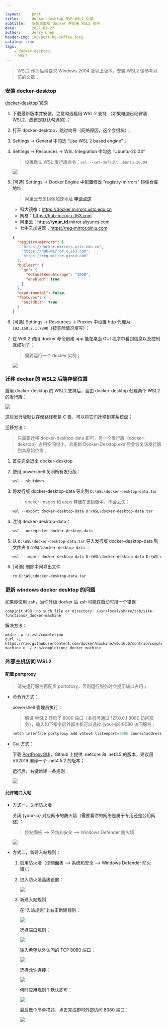 ```yaml
---

layout:     post
title:      docker-desktop 使用 WSL2 后端
subtitle:   安装桌面版 docker 并启用 WSL2 支持
date:       2021-01-27
author:     Jerry Chen
header-img: img/post-bg-coffee.jpeg
catalog: true
tags:
    - docker-desktop
    - WSL2
---
```


> WSL2 作为后端要求 Windows 2004 及以上版本，安装 WSL2 请参考以前的文章；

### 安装 docker-desktop

[docker-desktop 官网](https://www.docker.com/products/docker-desktop) 

1. 下载最新版本并安装，注意勾选启用 WSL 2 支持 （如果电脑已经安装 WSL2，应该是默认勾选的）；

2. 打开 docker-desktop，跳过向导（网络原因，这个会很坑）；

3. Settings -> General 中勾选 “Use WSL 2 based engine”；

4. Settings -> Resources -> WSL Integration 中勾选 “Ubuntu-20.04”

   > 设置默认 WSL 发行版命令：`wsl --set-default ubuntu-20.04`

   ![](https://raw.githubusercontent.com/jvfan/jvfan.github.io/master/img/post_img/20210127122045.png)

5. [可选] Settings -> Docker Engine 中配置修改 "registry-mirrors" 镜像仓库地址

   > 阿里云专属镜像加速地址 [申请点这](https://cr.console.aliyun.com/cn-hangzhou/instances/mirrors)
   
   - 科大镜像：https://docker.mirrors.ustc.edu.cn
   - 网易：https://hub-mirror.c.163.com
   - 阿里云：https://__your_id__.mirror.aliyuncs.com
   - 七牛云加速器：https://reg-mirror.qiniu.com

   ```json
   {
     "registry-mirrors": [
       "https://docker.mirrors.ustc.edu.cn",
       "https://hub-mirror.c.163.com",
       "https://reg-mirror.qiniu.com"
     ],
     "builder": {
       "gc": {
         "defaultKeepStorage": "20GB",
         "enabled": true
       }
     },
     "experimental": false,
     "features": {
       "buildkit": true
     }
   }
   ```

6. [可选] Settings -> Resources -> Proxies 中设置 http 代理为 `192.168.2.1:7890`（按实际情况填写）；

7. 在 WSL2 调用 docker 命令创建 app 能在桌面 GUI 程序中看到信息以及控制就成功了；

   > 需要运行一个 docker 实例；

   ![](https://raw.githubusercontent.com/jvfan/jvfan.github.io/master/img/post_img/20210127123017.png)

### 迁移 docker 的 WSL2 后端存储位置

启用 docker-desktop 的 WSL2 支持后，会由 docker-desktop 创建两个 WSL2 的发行版：

![](https://raw.githubusercontent.com/jvfan/jvfan.github.io/master/img/post_img/20210127134124.png)

这些发行版默认存储路径都是 C 盘，可以将它们迁移到非系统盘；

迁移方法：

> 只需要迁移 docker-desktop-data 即可，另一个发行版（docker-dekstop）占用空间很小，且更新 Docker-Desktop.exe 后会恢复该发行版到其原始位置；

1. 首先完全退出 docker-desktop

2. 使用 powershell 关闭所有发行版：

   ```powershell
   wsl --shutdown
   ```

3. 将发行版 docker-desktop-data 导出到 `D:\WSL\docker-desktop-data.tar`

   > docker images 和 apps 存储在该镜像中，不会丢失；

   ```powershell
   wsl --export docker-desktop-data D:\WSL\docker-desktop-data.tar
   ```

4. 注销 docker-desktop-data：

   ```powershell
   wsl --unregister docker-desktop-data
   ```

5. 从 `D:\WSL\docker-desktop-data.tar` 导入发行版 docker-desktop-data 到文件夹 `D:\WSL\docker-desktop-data` ：

   ```powershell
   wsl --import docker-desktop-data D:\WSL\docker-desktop-data D:\WSL\docker-desktop-data.tar --version 2
   ```

6. [可选] 删除中间导出文件

   ```powershell
   rm D:\WSL\docker-desktop-data.tar
   ```

### 更新 windows docker desktop 的问题

如果你使用 zsh，当你升级 docker 后 zsh 可能在启动时报一个错误：

```
compinit:498: no such file or directory: /usr/local/share/zsh/site-functions/_docker-machine
```

解决方法：

```shell
mkdir -p ~/.zsh/completion
curl -L https://raw.githubusercontent.com/docker/machine/v0.16.0/contrib/completion/zsh/_docker-machine > ~/.zsh/completion/_docker-machine
```

### 外部主机访问 WSL2

#### 配置 portproxy

> 请先运行服务再配置 portproxy，否则运行服务时会提示端口占用；

* 命令行方式：

  powershell 管理员执行：

  > 假设 WSL2 开启了 8080 端口（本机可通过 127.0.0.1:8080 访问服务），输入如下指令后外部主机可以通过 {your-ip}:8080 访问服务；

  ```powershell
  netsh interface portproxy add v4tov4 listenport=8080 connectaddress=127.0.0.1 listenaddress=* protocol=tcp
  ```

* Gui 方式：

  下载 [PortProxyGUI](https://github.com/zmjack/PortProxyGUI)，Github 上提供 .netcore 和 .net3.5 的版本，建议用 VS2019 编译一个 .net4.5.2 的版本；
  
  运行后，右键新建一条规则：
  
  ![](https://raw.githubusercontent.com/jvfan/jvfan.github.io/master/img/post_img/20210201120037.png)
  

#### 允许端口入站

* 方式一，关闭防火墙：

  关闭 {your-ip} 对应网卡的防火墙（需要看你的网络是属于专用还是公用网络）：

  > 控制面板 --> 系统和安全 --> Windows Defender 防火墙

  ![](https://raw.githubusercontent.com/jvfan/jvfan.github.io/master/img/post_img/20210201120336.png)

* 方式二，新建入站规则：

  1. 启用防火墙（控制面板 --> 系统和安全 --> Windows Defender 防火墙）；

  2. 进入防火墙高级设置：

     ![](https://raw.githubusercontent.com/jvfan/jvfan.github.io/master/img/post_img/20210201121642.png)

  3. 新建入站规则

     在“入站规则”上右击新建规则：

     ![](https://raw.githubusercontent.com/jvfan/jvfan.github.io/master/img/post_img/20210201122016.png)

     选择端口规则：

     ![](https://raw.githubusercontent.com/jvfan/jvfan.github.io/master/img/post_img/20210201122215.png)

     输入希望从外访问的 TCP 8080 端口：

     ![](https://raw.githubusercontent.com/jvfan/jvfan.github.io/master/img/post_img/20210201122430.png)

     选择允许连接：

     ![](https://raw.githubusercontent.com/jvfan/jvfan.github.io/master/img/post_img/20210201122614.png)

     何时应用规则？默认即可：

     ![](https://raw.githubusercontent.com/jvfan/jvfan.github.io/master/img/post_img/20210201122656.png)

     最后做个简单描述，点击完成即可外部访问 8080 端口：

     ![](https://raw.githubusercontent.com/jvfan/jvfan.github.io/master/img/post_img/20210201122957.png)

